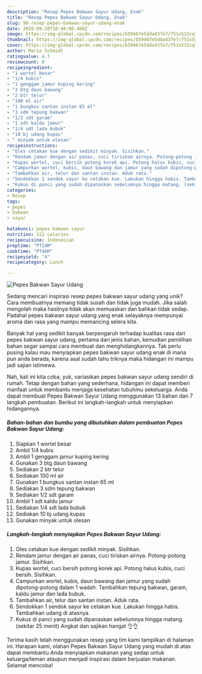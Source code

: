 ```yaml
---
description: "Resep Pepes Bakwan Sayur Udang, Enak"
title: "Resep Pepes Bakwan Sayur Udang, Enak"
slug: 98-resep-pepes-bakwan-sayur-udang-enak
date: 2020-09-20T10:48:08.466Z
image: https://img-global.cpcdn.com/recipes/b59467e5dda437e7/751x532cq70/pepes-bakwan-sayur-udang-foto-resep-utama.jpg
thumbnail: https://img-global.cpcdn.com/recipes/b59467e5dda437e7/751x532cq70/pepes-bakwan-sayur-udang-foto-resep-utama.jpg
cover: https://img-global.cpcdn.com/recipes/b59467e5dda437e7/751x532cq70/pepes-bakwan-sayur-udang-foto-resep-utama.jpg
author: Mario Schmidt
ratingvalue: 4.7
reviewcount: 8
recipeingredient:
- "1 wortel besar"
- "1/4 kubis"
- "1 genggam jamur kuping kering"
- "3 btg daun bawang"
- "2 btr telur"
- "100 ml air"
- "1 bungkus santan instan 65 ml"
- "3 sdm tepung bakwan"
- "1/2 sdt garam"
- "1 sdt kaldu jamur"
- "1/4 sdt lada bubuk"
- "10 bj udang kupas"
- " minyak untuk olesan"
recipeinstructions:
- "Oles cetakan kue dengan sedikit minyak. Sisihkan."
- "Rendam jamur dengan air panas, cuci tiriskan airnya. Potong-potong jamur. Sisihkan."
- "Kupas wortel, cuci bersih potong korek api. Potong halus kubis, cuci bersih. Sisihkan."
- "Campurkan wortel, kubis, daun bawang dan jamur yang sudah dipotong-potong dalam 1 wadah. Tambahkan tepung bakwan, garam, kaldu jamur dan lada bubuk."
- "Tambahkan air, telur dan santan instan. Aduk rata."
- "Sendokkan 1 sendok sayur ke cetakan kue. Lakukan hingga habis. Tambahkan udang di atasnya."
- "Kukus di panci yang sudah dipanaskan sebelumnya hingga matang. (sekitar 25 menit) Angkat dan sajikan hangat 👌👌"
categories:
- Resep
tags:
- pepes
- bakwan
- sayur

katakunci: pepes bakwan sayur 
nutrition: 122 calories
recipecuisine: Indonesian
preptime: "PT14M"
cooktime: "PT46M"
recipeyield: "4"
recipecategory: Lunch

---
```



![Pepes Bakwan Sayur Udang](https://img-global.cpcdn.com/recipes/b59467e5dda437e7/751x532cq70/pepes-bakwan-sayur-udang-foto-resep-utama.jpg)

Sedang mencari inspirasi resep pepes bakwan sayur udang yang unik? Cara membuatnya memang tidak susah dan tidak juga mudah. Jika salah mengolah maka hasilnya tidak akan memuaskan dan bahkan tidak sedap. Padahal pepes bakwan sayur udang yang enak selayaknya mempunyai aroma dan rasa yang mampu memancing selera kita.



Banyak hal yang sedikit banyak berpengaruh terhadap kualitas rasa dari pepes bakwan sayur udang, pertama dari jenis bahan, kemudian pemilihan bahan segar sampai cara membuat dan menghidangkannya. Tak perlu pusing kalau mau menyiapkan pepes bakwan sayur udang enak di mana pun anda berada, karena asal sudah tahu triknya maka hidangan ini mampu jadi sajian istimewa.


Nah, kali ini kita coba, yuk, variasikan pepes bakwan sayur udang sendiri di rumah. Tetap dengan bahan yang sederhana, hidangan ini dapat memberi manfaat untuk membantu menjaga kesehatan tubuhmu sekeluarga. Anda dapat membuat Pepes Bakwan Sayur Udang menggunakan 13 bahan dan 7 langkah pembuatan. Berikut ini langkah-langkah untuk menyiapkan hidangannya.

<!--inarticleads1-->

##### Bahan-bahan dan bumbu yang dibutuhkan dalam pembuatan Pepes Bakwan Sayur Udang:

1. Siapkan 1 wortel besar
1. Ambil 1/4 kubis
1. Ambil 1 genggam jamur kuping kering
1. Gunakan 3 btg daun bawang
1. Sediakan 2 btr telur
1. Sediakan 100 ml air
1. Gunakan 1 bungkus santan instan 65 ml
1. Sediakan 3 sdm tepung bakwan
1. Sediakan 1/2 sdt garam
1. Ambil 1 sdt kaldu jamur
1. Sediakan 1/4 sdt lada bubuk
1. Sediakan 10 bj udang kupas
1. Gunakan  minyak untuk olesan




<!--inarticleads2-->

##### Langkah-langkah menyiapkan Pepes Bakwan Sayur Udang:

1. Oles cetakan kue dengan sedikit minyak. Sisihkan.
1. Rendam jamur dengan air panas, cuci tiriskan airnya. Potong-potong jamur. Sisihkan.
1. Kupas wortel, cuci bersih potong korek api. Potong halus kubis, cuci bersih. Sisihkan.
1. Campurkan wortel, kubis, daun bawang dan jamur yang sudah dipotong-potong dalam 1 wadah. Tambahkan tepung bakwan, garam, kaldu jamur dan lada bubuk.
1. Tambahkan air, telur dan santan instan. Aduk rata.
1. Sendokkan 1 sendok sayur ke cetakan kue. Lakukan hingga habis. Tambahkan udang di atasnya.
1. Kukus di panci yang sudah dipanaskan sebelumnya hingga matang. (sekitar 25 menit) Angkat dan sajikan hangat 👌👌




Terima kasih telah menggunakan resep yang tim kami tampilkan di halaman ini. Harapan kami, olahan Pepes Bakwan Sayur Udang yang mudah di atas dapat membantu Anda menyiapkan makanan yang sedap untuk keluarga/teman ataupun menjadi inspirasi dalam berjualan makanan. Selamat mencoba!
